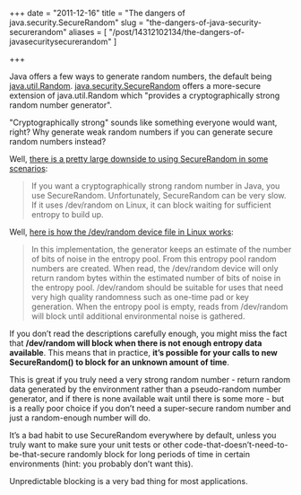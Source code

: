 +++
date = "2011-12-16"
title = "The dangers of java.security.SecureRandom"
slug = "the-dangers-of-java-security-securerandom"
aliases = [
    "/post/14312102134/the-dangers-of-javasecuritysecurerandom"
]

+++

Java offers a few ways to generate random numbers, the default being
[java.util.Random][]. [java.security.SecureRandom][] offers a more-secure
extension of java.util.Random which "provides a cryptographically strong random
number generator".

"Cryptographically strong" sounds like something everyone would want, right?
Why generate weak random numbers if you can generate secure random numbers
instead?

Well, [there is a pretty large downside to using SecureRandom in some
scenarios][downside]:

> If you want a cryptographically strong random number in Java, you use
> SecureRandom. Unfortunately, SecureRandom can be very slow. If it uses
> /dev/random on Linux, it can block waiting for sufficient entropy to build
> up. 

Well, [here is how the /dev/random device file in Linux works][devrandom]:

> In this implementation, the generator keeps an estimate of the number of bits
> of noise in the entropy pool. From this entropy pool random numbers are
> created. When read, the /dev/random device will only return random bytes
> within the estimated number of bits of noise in the entropy pool. /dev/random
> should be suitable for uses that need very high quality randomness such as
> one-time pad or key generation. When the entropy pool is empty, reads from
> /dev/random will block until additional environmental noise is gathered.

If you don’t read the descriptions carefully enough, you might miss the fact
that **/dev/random will block when there is not enough entropy data
available**. This means that in practice, **it’s possible for your calls to new
SecureRandom() to block for an unknown amount of time**.

This is great if you truly need a very strong random number - return random
data generated by the environment rather than a pseudo-random number generator,
and if there is none available wait until there is some more - but is a really
poor choice if you don’t need a super-secure random number and just a
random-enough number will do.

It’s a bad habit to use SecureRandom everywhere by default, unless you truly
want to make sure your unit tests or other
code-that-doesn’t-need-to-be-that-secure randomly block for long periods of
time in certain environments (hint: you probably don’t want this).

Unpredictable blocking is a very bad thing for most applications.

[java.util.Random]: http://docs.oracle.com/javase/6/docs/api/java/util/Random.html
[java.security.SecureRandom]: http://docs.oracle.com/javase/6/docs/api/java/security/SecureRandom.html
[downside]: http://stackoverflow.com/questions/137212/how-to-solve-performance-problem-with-java-securerandom
[devrandom]: http://en.wikipedia.org/wiki//dev/random#Linux
